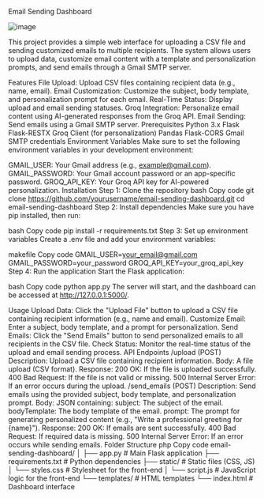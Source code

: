 Email Sending Dashboard

![image](https://github.com/user-attachments/assets/90f9c14b-ad00-4370-a836-a0bbfa0fa901)

This project provides a simple web interface for uploading a CSV file and sending customized emails to multiple recipients. The system allows users to upload data, customize email content with a template and personalization prompts, and send emails through a Gmail SMTP server.

Features
File Upload: Upload CSV files containing recipient data (e.g., name, email).
Email Customization: Customize the subject, body template, and personalization prompt for each email.
Real-Time Status: Display upload and email sending statuses.
Groq Integration: Personalize email content using AI-generated responses from the Groq API.
Email Sending: Send emails using a Gmail SMTP server.
Prerequisites
Python 3.x
Flask
Flask-RESTX
Groq Client (for personalization)
Pandas
Flask-CORS
Gmail SMTP credentials
Environment Variables
Make sure to set the following environment variables in your development environment:

GMAIL_USER: Your Gmail address (e.g., example@gmail.com).
GMAIL_PASSWORD: Your Gmail account password or an app-specific password.
GROQ_API_KEY: Your Groq API key for AI-powered personalization.
Installation
Step 1: Clone the repository
bash
Copy code
git clone https://github.com/yourusername/email-sending-dashboard.git
cd email-sending-dashboard
Step 2: Install dependencies
Make sure you have pip installed, then run:

bash
Copy code
pip install -r requirements.txt
Step 3: Set up environment variables
Create a .env file and add your environment variables:

makefile
Copy code
GMAIL_USER=your_email@gmail.com
GMAIL_PASSWORD=your_password
GROQ_API_KEY=your_groq_api_key
Step 4: Run the application
Start the Flask application:

bash
Copy code
python app.py
The server will start, and the dashboard can be accessed at http://127.0.0.1:5000/.

Usage
Upload Data: Click the "Upload File" button to upload a CSV file containing recipient information (e.g., name and email).
Customize Email: Enter a subject, body template, and a prompt for personalization.
Send Emails: Click the "Send Emails" button to send personalized emails to all recipients in the CSV file.
Check Status: Monitor the real-time status of the upload and email sending process.
API Endpoints
/upload (POST)
Description: Upload a CSV file containing recipient information.
Body: A file upload (CSV format).
Response:
200 OK: If the file is uploaded successfully.
400 Bad Request: If the file is not valid or missing.
500 Internal Server Error: If an error occurs during the upload.
/send_emails (POST)
Description: Send emails using the provided subject, body template, and personalization prompt.
Body: JSON containing:
subject: The subject of the email.
bodyTemplate: The body template of the email.
prompt: The prompt for generating personalized content (e.g., "Write a professional greeting for {name}").
Response:
200 OK: If emails are sent successfully.
400 Bad Request: If required data is missing.
500 Internal Server Error: If an error occurs while sending emails.
Folder Structure
php
Copy code
email-sending-dashboard/
│
├── app.py            # Main Flask application
├── requirements.txt  # Python dependencies
├── static/           # Static files (CSS, JS)
│   └── styles.css    # Stylesheet for the front-end
│   └── script.js     # JavaScript logic for the front-end
└── templates/        # HTML templates
    └── index.html    # Dashboard interface


